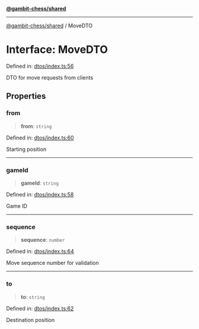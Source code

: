 [**@gambit-chess/shared**](../README.md)

***

[@gambit-chess/shared](../globals.md) / MoveDTO

# Interface: MoveDTO

Defined in: [dtos/index.ts:56](https://github.com/cango91/gambit-chess/blob/d79bd73a9b1359341cbe89b368f1eb5b66a60564/shared/src/dtos/index.ts#L56)

DTO for move requests from clients

## Properties

### from

> **from**: `string`

Defined in: [dtos/index.ts:60](https://github.com/cango91/gambit-chess/blob/d79bd73a9b1359341cbe89b368f1eb5b66a60564/shared/src/dtos/index.ts#L60)

Starting position

***

### gameId

> **gameId**: `string`

Defined in: [dtos/index.ts:58](https://github.com/cango91/gambit-chess/blob/d79bd73a9b1359341cbe89b368f1eb5b66a60564/shared/src/dtos/index.ts#L58)

Game ID

***

### sequence

> **sequence**: `number`

Defined in: [dtos/index.ts:64](https://github.com/cango91/gambit-chess/blob/d79bd73a9b1359341cbe89b368f1eb5b66a60564/shared/src/dtos/index.ts#L64)

Move sequence number for validation

***

### to

> **to**: `string`

Defined in: [dtos/index.ts:62](https://github.com/cango91/gambit-chess/blob/d79bd73a9b1359341cbe89b368f1eb5b66a60564/shared/src/dtos/index.ts#L62)

Destination position
